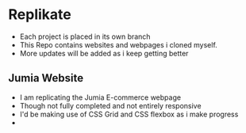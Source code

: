 # Replikate
* Each project is placed in its own branch
* This Repo contains websites and webpages i cloned myself.
* More updates will be added as i keep getting better 


## Jumia Website  
* I am replicating the Jumia E-commerce webpage 
* Though not fully completed and not entirely responsive 
* I'd be making use of CSS Grid and CSS flexbox as i make progress 
* 

